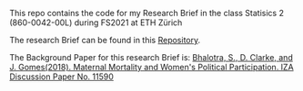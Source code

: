 This repo contains the code for my Research Brief in the class Statisics 2 (860-0042-00L) during FS2021 at ETH Zürich

The research Brief can be found in this [Repository](https://github.com/felanders/Statistics-2-Research-Brief-Latex).

The Background  Paper for this research Brief is: [Bhalotra, S.,  D. Clarke,  and J. Gomes(2018). Maternal  Mortality  and  Women's Political Participation. IZA Discussion Paper No. 11590](https://doi.org/10.1101/19000570)
